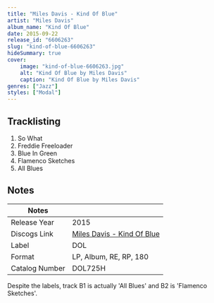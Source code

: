 ```yaml
---
title: "Miles Davis - Kind Of Blue"
artist: "Miles Davis"
album_name: "Kind Of Blue"
date: 2015-09-22
release_id: "6606263"
slug: "kind-of-blue-6606263"
hideSummary: true
cover:
    image: "kind-of-blue-6606263.jpg"
    alt: "Kind Of Blue by Miles Davis"
    caption: "Kind Of Blue by Miles Davis"
genres: ["Jazz"]
styles: ["Modal"]
---
```


## Tracklisting
1. So What
2. Freddie Freeloader
3. Blue In Green
4. Flamenco Sketches
5. All Blues



## Notes

| Notes          |             |
| ---------------| ----------- |
| Release Year   | 2015 |
| Discogs Link   | [Miles Davis - Kind Of Blue](https://www.discogs.com/release/6606263-Miles-Davis-Kind-Of-Blue) |
| Label          | DOL |
| Format         | LP, Album, RE, RP, 180 |
| Catalog Number | DOL725H |

Despite the labels, track B1 is actually 'All Blues' and B2 is 'Flamenco Sketches'.

